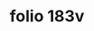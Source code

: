 ---
layout: edition
title: folio 183v
manuscript: Florence, Biblioteca Marucelliana, Carte Rajna XIX.15
sigla: R
iip: r183v.tif
milestone: 356
---